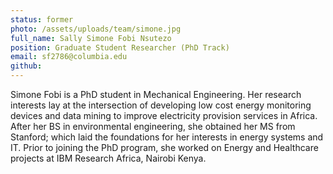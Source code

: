 ```yaml
---
status: former
photo: /assets/uploads/team/simone.jpg
full_name: Sally Simone Fobi Nsutezo
position: Graduate Student Researcher (PhD Track)
email: sf2786@columbia.edu
github:
---
```

Simone Fobi is a PhD student in Mechanical Engineering. Her research interests lay at the intersection of developing low cost energy monitoring devices and data mining to improve electricity provision services in Africa. After her BS in environmental engineering, she obtained her MS from Stanford; which laid the foundations for her interests in energy systems and IT. 
Prior to joining the PhD program, she worked on Energy and Healthcare projects at IBM Research Africa, Nairobi Kenya.




